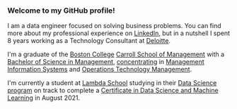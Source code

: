 ### Welcome to my GitHub profile!

I am a data engineer focused on solving business problems. You can find more about my professional experience on [LinkedIn](https://www.LinkedIn.com/in/PaulSantora), but in a nutshell I spent 8 years working as a Technology Consultant at [Deloitte](https://www.deloittedigital.com/).

I'm a graduate of the [Boston College](https://www.bc.edu/) [Carroll School of Management](https://www.bc.edu/content/bc-web/schools/carroll-school.html) with a [Bachelor of Science in Management](https://www.bc.edu/content/bc-web/schools/carroll-school/undergraduate/academics.html), [concentrating](https://www.bc.edu/bc-web/schools/carroll-school/academic-departments/concentrations.html) in [Management Information Systems](https://www.bc.edu/content/bc-web/schools/carroll-school/academic-departments/information-systems/concentration---academics.html) and [Operations Technology Management](https://www.bc.edu/content/bc-web/schools/carroll-school/academic-departments/business-analytics/concentration-academics.html#operations_management_concentration).

I'm currently a student at [Lambda School](https://lambdaschool.com/) studying in their [Data Science program](https://lambdaschool.com/courses/data-science) on track to complete a [Certificate in Data Science and Machine Learning](https://www.credly.com/org/lambda-school/badge/data-science-machine-learning.1) in August 2021.
